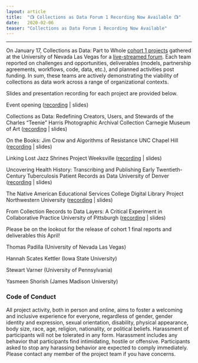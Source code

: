 ```yaml
---
layout: article
title:  "📺 Collections as Data Forum 1 Recording Now Available 📺"
date:   2020-02-06 
teaser: "Collections as Data Forum 1 Recording Now Available"
---
```

---

On January 17, Collections as Data: Part to Whole [cohort 1 projects](https://collectionsasdata.github.io/part2whole/cohort1/) gathered at the University of Nevada Las Vegas for a [live-streamed forum](https://youtu.be/abpmH01IBH0?t=1021). Each team reported on challenges and opportunities, deliverables (models, partnership agreements, workflows, code, data, etc.), and planned activities post funding. In sum, these teams are actively demonstrating the viability of collections as data work across a range of organizational contexts. 

Slides and presentation recording for each project are provided below.
 
Event opening 
([recording](https://youtu.be/abpmH01IBH0?t=1021) | slides)
 
Collections as Data: Redefining Creators, Users, and Stewards of the Charles “Teenie” Harris Photographic Archival Collection 
Carnegie Museum of Art
([recording](https://youtu.be/abpmH01IBH0?t=1491) | slides) 
 
On the Books: Jim Crow and Algorithms of Resistance
UNC Chapel Hill
([recording](https://youtu.be/abpmH01IBH0?t=3302) | slides)
 
Linking Lost Jazz Shrines Project 
Weeksville
([recording](https://youtu.be/abpmH01IBH0?t=5299) | slides)
 
Uncovering Health History: Transcribing and Publishing Early Twentieth-Century Tuberculosis
Patient Records as Data 
University of Denver
([recording](https://youtu.be/abpmH01IBH0?t=8062) | slides)
 
The Native American Educational Services College Digital Library Project 
Northwestern University
([recording](https://youtu.be/abpmH01IBH0?t=10237) | slides)
 
From Collection Records to Data Layers: A Critical Experiment in Collaborative Practice 
University of Pittsburgh
([recording](https://youtu.be/abpmH01IBH0?t=11885) | slides)
 
Please be on the lookout for the release of cohort 1 final reports and deliverables this April! 

Thomas Padilla (University of Nevada Las Vegas)

Hannah Scates Kettler (Iowa State University)

Stewart Varner (University of Pennsylvania)

Yasmeen Shorish (James Madison University)

### Code of Conduct

All project activity, both in person and online, aims to foster a welcoming and inclusive experience for everyone, regardless of gender, gender identity and expression, sexual orientation, disability, physical appearance, body size, race, age, religion, nationality, or political beliefs. Harassment of participants will not be tolerated in any form. Harassment includes any behavior that participants find intimidating, hostile or offensive. Participants asked to stop any harassing behavior are expected to comply immediately. Please contact any member of the project team if you have concerns.
